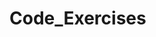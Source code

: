# Code_Exercises
<img alt="" src="https://img.shields.io/github/directory-file-count/OlexiyVasylenkoDev/Code_Exercises/4%20kyu?color=1f87e7&label=4%20kyu&style=flat-square" />           <img alt="" src="https://img.shields.io/github/directory-file-count/OlexiyVasylenkoDev/Code_Exercises/5%20kyu?color=ecb613&label=5%20kyu&style=flat-square" /> 
<img alt="" src="https://img.shields.io/github/directory-file-count/OlexiyVasylenkoDev/Code_Exercises/6%20kyu?color=ecb613&label=6%20kyu&style=flat-square" /> 
<img alt="" src="https://img.shields.io/github/directory-file-count/OlexiyVasylenkoDev/Code_Exercises/7%20kyu?color=e6e6e6&label=7%20kyu&style=flat-square" />
